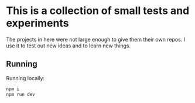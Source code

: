 # This is a collection of small tests and experiments

The projects in here were not large enough to give them their own repos. I use it to test out new ideas and to learn new things.

## Running
Running locally:
```bash
npm i
npm run dev
```

